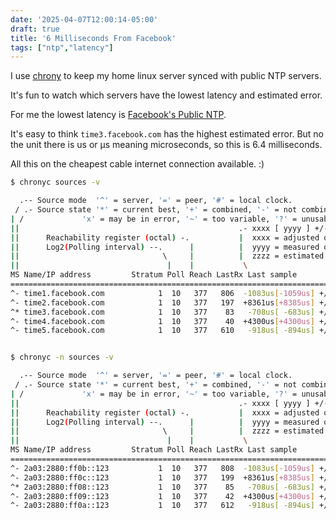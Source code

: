 ```yaml
---
date: '2025-04-07T12:00:14-05:00'
draft: true
title: '6 Milliseconds From Facebook'
tags: ["ntp","latency"]
---
```

I use [chrony](https://chrony-project.org) to keep my home linux server synced with public NTP servers.

It's fun to watch which servers have the lowest latency and estimated error.

For me the lowest latency is [Facebook's Public NTP](https://engineering.fb.com/2020/03/18/production-engineering/ntp-service/).

It's easy to think `time3.facebook.com` has the highest estimated error.  But no the unit there is us or μs meaning microseconds, so this is 6.4 milliseconds.

All this on the cheapest cable internet connection available. :)

```bash
$ chronyc sources -v

  .-- Source mode  '^' = server, '=' = peer, '#' = local clock.
 / .- Source state '*' = current best, '+' = combined, '-' = not combined,
| /             'x' = may be in error, '~' = too variable, '?' = unusable.
||                                                 .- xxxx [ yyyy ] +/- zzzz
||      Reachability register (octal) -.           |  xxxx = adjusted offset,
||      Log2(Polling interval) --.      |          |  yyyy = measured offset,
||                                \     |          |  zzzz = estimated error.
||                                 |    |           \
MS Name/IP address         Stratum Poll Reach LastRx Last sample
===============================================================================
^- time1.facebook.com            1  10   377   806  -1083us[-1059us] +/-   34ms
^- time2.facebook.com            1  10   377   197  +8361us[+8385us] +/-   76ms
^* time3.facebook.com            1  10   377    83   -708us[ -683us] +/- 6466us
^- time4.facebook.com            1  10   377    40  +4300us[+4300us] +/-   25ms
^- time5.facebook.com            1  10   377   610   -918us[ -894us] +/-   19ms


$ chronyc -n sources -v

  .-- Source mode  '^' = server, '=' = peer, '#' = local clock.
 / .- Source state '*' = current best, '+' = combined, '-' = not combined,
| /             'x' = may be in error, '~' = too variable, '?' = unusable.
||                                                 .- xxxx [ yyyy ] +/- zzzz
||      Reachability register (octal) -.           |  xxxx = adjusted offset,
||      Log2(Polling interval) --.      |          |  yyyy = measured offset,
||                                \     |          |  zzzz = estimated error.
||                                 |    |           \
MS Name/IP address         Stratum Poll Reach LastRx Last sample
===============================================================================
^- 2a03:2880:ff0b::123           1  10   377   808  -1083us[-1059us] +/-   34ms
^- 2a03:2880:ff0c::123           1  10   377   199  +8361us[+8385us] +/-   76ms
^* 2a03:2880:ff08::123           1  10   377    85   -708us[ -683us] +/- 6466us
^- 2a03:2880:ff09::123           1  10   377    42  +4300us[+4300us] +/-   25ms
^- 2a03:2880:ff0a::123           1  10   377   612   -918us[ -894us] +/-   19ms
```